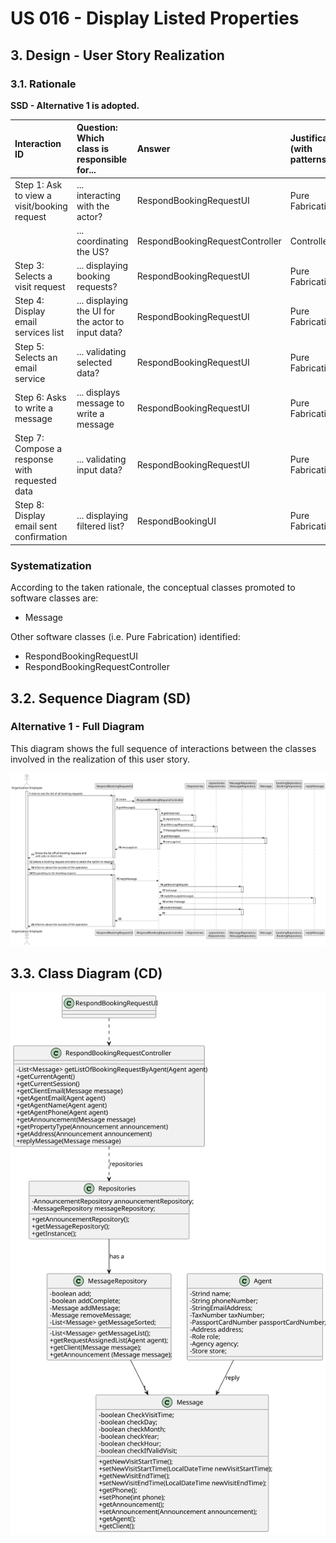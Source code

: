 # US 016 - Display Listed Properties

## 3. Design - User Story Realization

### 3.1. Rationale

**SSD - Alternative 1 is adopted.**

| Interaction ID                                                | Question: Which class is responsible for...        | Answer                          | Justification (with patterns)     |
|:--------------------------------------------------------------|:---------------------------------------------------|:--------------------------------|:----------------------------------|
| Step 1: Ask to view a visit/booking request                   | 	... interacting with the actor?                   | RespondBookingRequestUI         | Pure Fabrication                  |
|                                                               | 	... coordinating the US?                          | RespondBookingRequestController | Controller                        |
| Step 3: Selects a visit request   		                          | 	... displaying booking requests?                  | RespondBookingRequestUI         | Pure Fabrication                  |
| Step 4: Display email services list                           | ... displaying the UI for the actor to input data? | RespondBookingRequestUI         | Pure Fabrication                  |
| Step 5: Selects an email service   		                         | 	... validating selected data?                     | RespondBookingRequestUI         | Pure Fabrication                  |
| Step 6: Asks to write a message                               | ... displays message to write a message            | RespondBookingRequestUI         | Pure Fabrication                  |
| Step 7: Compose a response with requested data  		            | 	... validating input data?                        | RespondBookingRequestUI         | Pure Fabrication                  |
| Step 8: Display email sent confirmation 		                    | ... displaying filtered list?                      | RespondBookingUI                | Pure Fabrication                  |                                                    | ... displaying sorted list?                                                               | DisplayPropertiesUI         | Pure Fabrication                                                                                              |

### Systematization ##

According to the taken rationale, the conceptual classes promoted to software classes are:

* Message 


Other software classes (i.e. Pure Fabrication) identified:

* RespondBookingRequestUI
* RespondBookingRequestController


## 3.2. Sequence Diagram (SD)

### Alternative 1 - Full Diagram

This diagram shows the full sequence of interactions between the classes involved in the realization of this user story.

![Sequence Diagram - Full](svg/us016-sequence-diagram-full.svg)



## 3.3. Class Diagram (CD)

![Class Diagram](svg/us016-class-diagram.svg)